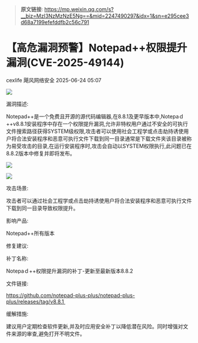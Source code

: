 > **原文链接**: https://mp.weixin.qq.com/s?__biz=MzI3NzMzNzE5Ng==&mid=2247490297&idx=1&sn=e295cee3d68a7199efefddfb2c56c791

#  【高危漏洞预警】Notepad++权限提升漏洞(CVE-2025-49144)  
cexlife  飓风网络安全   2025-06-24 05:07  
  
![](https://mmbiz.qpic.cn/mmbiz_png/ibhQpAia4xu00Um94S0fA3hKOSSz2ctOSoydLvUr0riaZlHTq9ibFyCaia1UhIpMIw1quoYbyKQZMVia6qFZYSTtkqibA/640?wx_fmt=png&from=appmsg "")  
  
漏洞描述:  
  
Nоtераd++是一个免费且开源的源代码编辑器,在8.8.1及更早版本中,Nоtераｄ++v8.8.1安装程序中存在一个权限提升漏洞,允许非特权用户通过不安全的可执行文件搜索路径获得SYSTEM级权限,攻击者可以使用社会工程学或点击劫持诱使用户将合法安装程序和恶意可执行文件下载到同一目录通常是下载文件夹该目录被称为易受攻击的目录,在运行安装程序时,攻击会自动以SYSTEM权限执行,此问题已在8.8.2版本中修复并即将发布。  
  
![](https://mmbiz.qpic.cn/mmbiz_png/ibhQpAia4xu00Um94S0fA3hKOSSz2ctOSoQ9xG1TCPP8nLibuS4JbAbM3U59k8vrJMuxIQibezdp5tHeQSfQtLB3bA/640?wx_fmt=png&from=appmsg "")  
  
![](https://mmbiz.qpic.cn/mmbiz_png/ibhQpAia4xu00Um94S0fA3hKOSSz2ctOSowIHJMfRUxnc1oVzX9HI5wOr6KuqdNbL6Ta5QVsibic1Imyd0nkVvQUqQ/640?wx_fmt=png&from=appmsg "")  
  
攻击场景:  
  
攻击者可以通过社会工程学或点击劫持诱使用户将合法安装程序和恶意可执行文件下载到同一目录导致权限提升。  
  
影响产品:  
  
Notepad++所有版本   
  
修复建议:  
  
补丁名称:  
  
Nоtераｄ++权限提升漏洞的补丁-更新至最新版本8.8.2  
  
文件链接:  
  
https://github.com/notepad-plus-plus/notepad-plus-plus/releases/tag/v8.8.1   
  
缓解措施:  
  
建议用户定期检查软件更新,并及时应用安全补丁以降低潜在风险。同时增强对文件来源的审查,避免打开不明文件。  
  
  
  
